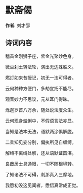 # 默斋偈

**作者**: 刘才邵

## 诗词内容

稽首金刚狮子座，紫金光聚妙色身。

微尘刹土转法轮，演出无边殊胜义。

燃灯如来昔授记，初无一法可得者。

云何种种方便门，多劫宣扬不能尽。

观音妙力不思议，元从耳门得昧。

烁迦罗首八万余，随处说法度众生。

云何现身蛤蜊中，不假语言法亦显。

当知是法本无法，语默两涂俱解脱。

二乘知见妄分别，偏执所见自缠缚。

解缚不离缚处解，还从语默证圆湛。

良哉居士具通眼，一切不随根境转。

了知诸法不可碍，刹那真入三摩地。

我愿初没这见闻者，悉悟真常成正觉。

